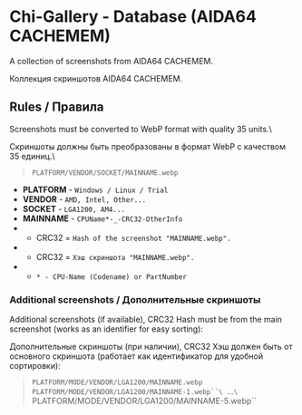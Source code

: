 # Chi-Gallery - Database (AIDA64 CACHEMEM)

A collection of screenshots from AIDA64 CACHEMEM.

Коллекция скриншотов AIDA64 CACHEMEM.

## Rules / Правила

Screenshots must be converted to WebP format with quality 35 units.\

Скриншоты должны быть преобразованы в формат WebP с качеством 35 единиц.\

> `PLATFORM/VENDOR/SOCKET/MAINNAME.webp`

- **PLATFORM** - `Windows / Linux / Trial`
- **VENDOR** - `AMD, Intel, Other...`
- **SOCKET** - `LGA1200, AM4...`
- **MAINNAME** - `CPUName*-_-CRC32-OtherInfo`
- - CRC32 = `Hash of the screenshot "MAINNAME.webp".`
- - CRC32 = `Хэш скриншота "MAINNAME.webp".`
- - `* - CPU-Name (Codename) or PartNumber`

### Additional screenshots / Дополнительные скриншоты

Additional screenshots (if available), CRC32 Hash must be from the main screenshot (works as an identifier for easy sorting):

Дополнительные скриншоты (при наличии), CRC32 Хэш должен быть от основного скриншота (работает как идентификатор для удобной сортировки):

> `PLATFORM/MODE/VENDOR/LGA1200/MAINNAME.webp`\
> `PLATFORM/MODE/VENDOR/LGA1200/MAINNAME-1.webp``\
> `...`\
> `PLATFORM/MODE/VENDOR/LGA1200/MAINNAME-5.webp``

